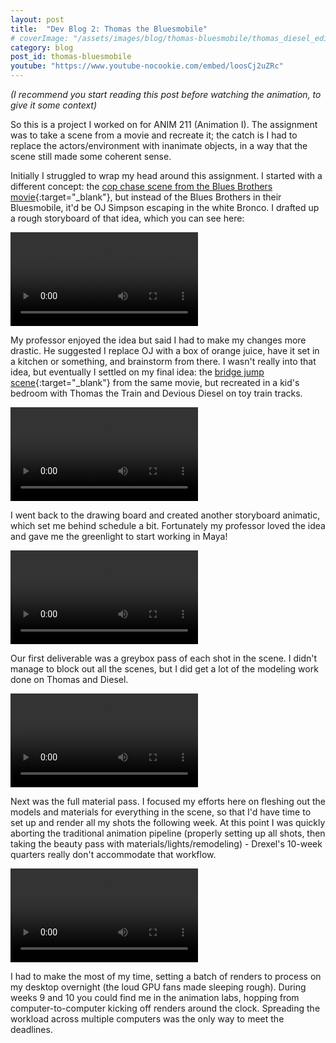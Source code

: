 ```yaml
---
layout: post
title:  "Dev Blog 2: Thomas the Bluesmobile"
# coverImage: "/assets/images/blog/thomas-bluesmobile/thomas_diesel_edit.png"
category: blog
post_id: thomas-bluesmobile
youtube: "https://www.youtube-nocookie.com/embed/loosCj2uZRc"
---
```


*(I recommend you start reading this post before watching the animation, to give it some context)*

So this is a project I worked on for ANIM 211 (Animation I). The assignment was to take a scene from a movie and recreate it; the catch is I had to replace the actors/environment with inanimate objects, in a way that the scene still made some coherent sense.

Initially I struggled to wrap my head around this assignment. I started with a different concept: the 
[cop chase scene from the Blues Brothers movie](https://youtu.be/LMagP52BWG8?t=44){:target="_blank"}, 
but instead of the Blues Brothers in their Bluesmobile, it'd be OJ Simpson escaping in the white Bronco. I drafted up a rough storyboard of that idea, which you can see here:

<video class="center" controls>
    <source src="/assets/mp4/blog/thomas-bluesmobile/OJ-storyboard.mp4" type="video/mp4">
    Your browser does not support HTML5 video.
</video>

My professor enjoyed the idea but said I had to make my changes more drastic. He suggested I replace OJ with a box of orange juice, have it set in a kitchen or something, and brainstorm from there. I wasn't really into that idea, but eventually I settled on my final idea: the [bridge jump scene](https://youtu.be/QTOg4aYGtdY?t=7){:target="_blank"} from the same movie, but recreated in a kid's bedroom with Thomas the Train and Devious Diesel on toy train tracks.

<video class="center" controls>
    <source src="/assets/mp4/blog/thomas-bluesmobile/thomas-storyboard.mp4" type="video/mp4">
    Your browser does not support HTML5 video.
</video>

I went back to the drawing board and created another storyboard animatic, which set me behind schedule a bit. Fortunately my professor loved the idea and gave me the greenlight to start working in Maya!


<video class="center" controls>
    <source src="/assets/mp4/blog/thomas-bluesmobile/v1_greybox.mp4" type="video/mp4">
    Your browser does not support HTML5 video.
</video>

Our first deliverable was a greybox pass of each shot in the scene. I didn't manage to block out all the scenes, but I did get a lot of the modeling work done on Thomas and Diesel. 

<video class="center" controls>
    <source src="/assets/mp4/blog/thomas-bluesmobile/v3_shot3-revision.mp4" type="video/mp4">
    Your browser does not support HTML5 video.
</video>

Next was the full material pass. I focused my efforts here on fleshing out the models and materials for everything in the scene, so that I'd have time to set up and render all my shots the following week. At this point I was quickly aborting the traditional animation pipeline (properly setting up all shots, then taking the beauty pass with materials/lights/remodeling) - Drexel's 10-week quarters really don't accommodate that workflow.

<video class="center" controls>
    <source src="/assets/mp4/blog/thomas-bluesmobile/v5_DoF-pass.mp4" type="video/mp4">
    Your browser does not support HTML5 video.
</video>

I had to make the most of my time, setting a batch of renders to process on my desktop overnight (the loud GPU fans made sleeping rough). During weeks 9 and 10 you could find me in the animation labs, hopping from computer-to-computer kicking off renders around the clock. Spreading the workload across multiple computers was the only way to meet the deadlines.

